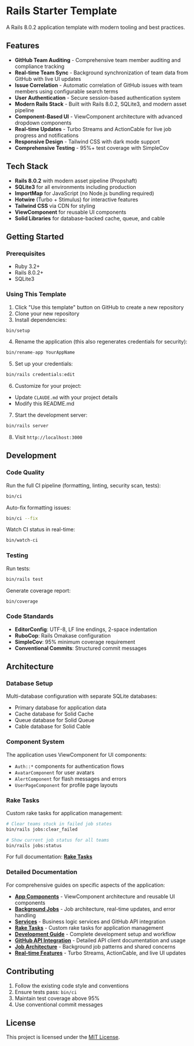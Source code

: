 # Rails Starter Template

A Rails 8.0.2 application template with modern tooling and best practices.

## Features

- **GitHub Team Auditing** - Comprehensive team member auditing and compliance tracking
- **Real-time Team Sync** - Background synchronization of team data from GitHub with live UI updates
- **Issue Correlation** - Automatic correlation of GitHub issues with team members using configurable search terms
- **User Authentication** - Secure session-based authentication system
- **Modern Rails Stack** - Built with Rails 8.0.2, SQLite3, and modern asset pipeline
- **Component-Based UI** - ViewComponent architecture with advanced dropdown components
- **Real-time Updates** - Turbo Streams and ActionCable for live job progress and notifications
- **Responsive Design** - Tailwind CSS with dark mode support
- **Comprehensive Testing** - 95%+ test coverage with SimpleCov

## Tech Stack

- **Rails 8.0.2** with modern asset pipeline (Propshaft)
- **SQLite3** for all environments including production
- **ImportMap** for JavaScript (no Node.js bundling required)
- **Hotwire** (Turbo + Stimulus) for interactive features
- **Tailwind CSS** via CDN for styling
- **ViewComponent** for reusable UI components
- **Solid Libraries** for database-backed cache, queue, and cable

## Getting Started

### Prerequisites

- Ruby 3.2+
- Rails 8.0.2+
- SQLite3

### Using This Template

1. Click "Use this template" button on GitHub to create a new repository
2. Clone your new repository
3. Install dependencies:
  ```bash
  bin/setup
  ```

4. Rename the application (this also regenerates credentials for security):
  ```bash
  bin/rename-app YourAppName
  ```

5. Set up your credentials:
  ```bash
  bin/rails credentials:edit
  ```

6. Customize for your project:
  - Update `CLAUDE.md` with your project details
  - Modify this README.md

7. Start the development server:
  ```bash
  bin/rails server
  ```

8. Visit `http://localhost:3000`

## Development

### Code Quality

Run the full CI pipeline (formatting, linting, security scan, tests):

```bash
bin/ci
```

Auto-fix formatting issues:

```bash
bin/ci --fix
```

Watch CI status in real-time:

```bash
bin/watch-ci
```

### Testing

Run tests:

```bash
bin/rails test
```

Generate coverage report:

```bash
bin/coverage
```

### Code Standards

- **EditorConfig**: UTF-8, LF line endings, 2-space indentation
- **RuboCop**: Rails Omakase configuration
- **SimpleCov**: 95% minimum coverage requirement
- **Conventional Commits**: Structured commit messages

## Architecture

### Database Setup

Multi-database configuration with separate SQLite databases:
- Primary database for application data
- Cache database for Solid Cache
- Queue database for Solid Queue
- Cable database for Solid Cable

### Component System

The application uses ViewComponent for UI components:
- `Auth::*` components for authentication flows
- `AvatarComponent` for user avatars
- `AlertComponent` for flash messages and errors
- `UserPageComponent` for profile page layouts

### Rake Tasks

Custom rake tasks for application management:

```bash
# Clear teams stuck in failed job states
bin/rails jobs:clear_failed

# Show current job status for all teams
bin/rails jobs:status
```

For full documentation: **[Rake Tasks](lib/tasks/README.md)**

### Detailed Documentation

For comprehensive guides on specific aspects of the application:

- **[App Components](app/components/README.md)** - ViewComponent architecture and reusable UI components
- **[Background Jobs](app/jobs/README.md)** - Job architecture, real-time updates, and error handling
- **[Services](app/services/README.md)** - Business logic services and GitHub API integration
- **[Rake Tasks](lib/tasks/README.md)** - Custom rake tasks for application management
- **[Development Guide](docs/development.md)** - Complete development setup and workflow
- **[GitHub API Integration](docs/api_integration.md)** - Detailed API client documentation and usage
- **[Job Architecture](docs/job_architecture.md)** - Background job patterns and shared concerns
- **[Real-time Features](docs/real_time_features.md)** - Turbo Streams, ActionCable, and live UI updates

## Contributing

1. Follow the existing code style and conventions
2. Ensure tests pass: `bin/ci`
3. Maintain test coverage above 95%
4. Use conventional commit messages

## License

This project is licensed under the [MIT License](https://opensource.org/licenses/MIT).
